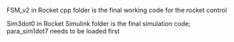 FSM_v2 in Rocket cpp folder is the final working code for the rocket control

Sim3dot0 in Rocket Simulink folder is the final simulation code; para_sim1dot7 needs to be loaded first
